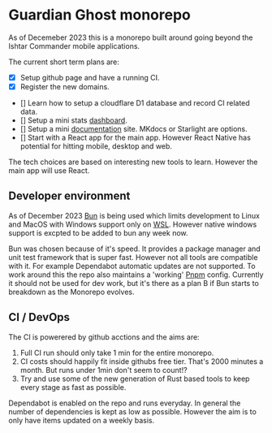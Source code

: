 # Guardian Ghost monorepo

As of Decemeber 2023 this is a monorepo built around going beyond the Ishtar Commander mobile applications.

The current short term plans are:

- [x] Setup github page and have a running CI.
- [x] Register the new domains.
- [] Learn how to setup a cloudflare D1 database and record CI related data.
- [] Setup a mini stats [dashboard](https://dashboard.guardianghost.com).
- [] Setup a mini [documentation](https://documentation.guardianghost.com) site. MKdocs or Starlight are options.
- [] Start with a React app for the main app. However React Native has potential for hitting mobile, desktop and web.

The tech choices are based on interesting new tools to learn. However the main app will use React.

## Developer environment

As of December 2023 [Bun](https://bun.sh/) is being used which limits development to Linux and MacOS with Windows support only on [WSL](https://learn.microsoft.com/en-us/windows/wsl/about). However native windows support is excpted to be added to bun any week now.

Bun was chosen because of it's speed. It provides a package manager and unit test framework that is super fast. However not all tools are compatible with it. For example Dependabot automatic updates are not supported. To work around this the repo also maintains a 'working' [Pnpm](https://pnpm.io) config. Currently it should not be used for dev work, but it's there as a plan B if Bun starts to breakdown as the Monorepo evolves.

## CI / DevOps
The CI is powerered by github acctions and the aims are:
1. Full CI run should only take 1 min for the entire monorepo.
2. CI costs should happily fit inside githubs free tier. That's 2000 minutes a month. But runs under 1min don't seem to count!?
3. Try and use some of the new generation of Rust based tools to keep every stage as fast as possible.

Dependabot is enabled on the repo and runs everyday. In general the number of dependencies is kept as low as possible. However the aim is to only have items updated on a weekly basis.
